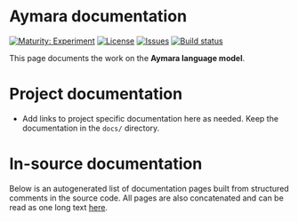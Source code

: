 # Aymara documentation

[![Maturity: Experiment](https://img.shields.io/badge/Maturity-Experiment-black.svg)](https://giellalt.github.io/MaturityClassification.html)
[![License](https://img.shields.io/github/license/giellalt/lang-aym)](https://raw.githubusercontent.com/giellalt/lang-aym/main/LICENSE)
[![Issues](https://img.shields.io/github/issues/giellalt/lang-aym)](https://github.com/giellalt/lang-aym/issues)
[![Build status](https://github.com/giellalt/lang-aym/workflows/Speller%20CI+CD/badge.svg)](https://github.com/giellalt/lang-aym/actions)

This page documents the work on the **Aymara language model**. 

# Project documentation

* Add links to project specific documentation here as needed. Keep the documentation in the `docs/` directory.

# In-source documentation

Below is an autogenerated list of documentation pages built from structured comments in the source code. All pages are also concatenated and can be read as one long text [here](aym.md).
